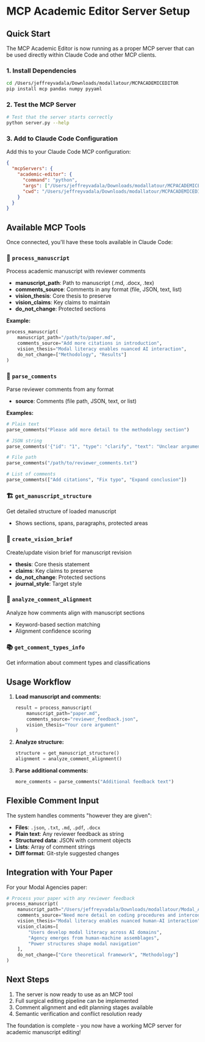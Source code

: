 # MCP Academic Editor Server Setup

## Quick Start

The MCP Academic Editor is now running as a proper MCP server that can be used directly within Claude Code and other MCP clients.

### 1. Install Dependencies

```bash
cd /Users/jeffreyvadala/Downloads/modallatour/MCPACADEMICEDITOR
pip install mcp pandas numpy pyyaml
```

### 2. Test the MCP Server

```bash
# Test that the server starts correctly
python server.py --help
```

### 3. Add to Claude Code Configuration

Add this to your Claude Code MCP configuration:

```json
{
  "mcpServers": {
    "academic-editor": {
      "command": "python",
      "args": ["/Users/jeffreyvadala/Downloads/modallatour/MCPACADEMICEDITOR/server.py"],
      "cwd": "/Users/jeffreyvadala/Downloads/modallatour/MCPACADEMICEDITOR"
    }
  }
}
```

## Available MCP Tools

Once connected, you'll have these tools available in Claude Code:

### 📄 `process_manuscript`
Process academic manuscript with reviewer comments
- **manuscript_path**: Path to manuscript (.md, .docx, .tex)
- **comments_source**: Comments in any format (file, JSON, text, list)
- **vision_thesis**: Core thesis to preserve
- **vision_claims**: Key claims to maintain
- **do_not_change**: Protected sections

**Example:**
```python
process_manuscript(
    manuscript_path="/path/to/paper.md",
    comments_source="Add more citations in introduction", 
    vision_thesis="Modal literacy enables nuanced AI interaction",
    do_not_change=["Methodology", "Results"]
)
```

### 💬 `parse_comments`
Parse reviewer comments from any format
- **source**: Comments (file path, JSON, text, or list)

**Examples:**
```python
# Plain text
parse_comments("Please add more detail to the methodology section")

# JSON string
parse_comments('{"id": "1", "type": "clarify", "text": "Unclear argument"}')

# File path
parse_comments("/path/to/reviewer_comments.txt")

# List of comments
parse_comments(["Add citations", "Fix typo", "Expand conclusion"])
```

### 🏗️ `get_manuscript_structure`
Get detailed structure of loaded manuscript
- Shows sections, spans, paragraphs, protected areas

### 🎯 `create_vision_brief`
Create/update vision brief for manuscript revision
- **thesis**: Core thesis statement
- **claims**: Key claims to preserve
- **do_not_change**: Protected sections
- **journal_style**: Target style

### 🔗 `analyze_comment_alignment`
Analyze how comments align with manuscript sections
- Keyword-based section matching
- Alignment confidence scoring

### 📚 `get_comment_types_info`
Get information about comment types and classifications

## Usage Workflow

1. **Load manuscript and comments:**
   ```python
   result = process_manuscript(
       manuscript_path="paper.md",
       comments_source="reviewer_feedback.json",
       vision_thesis="Your core argument"
   )
   ```

2. **Analyze structure:**
   ```python
   structure = get_manuscript_structure()
   alignment = analyze_comment_alignment() 
   ```

3. **Parse additional comments:**
   ```python
   more_comments = parse_comments("Additional feedback text")
   ```

## Flexible Comment Input

The system handles comments "however they are given":

- **Files**: `.json`, `.txt`, `.md`, `.pdf`, `.docx`
- **Plain text**: Any reviewer feedback as string
- **Structured data**: JSON with comment objects
- **Lists**: Array of comment strings  
- **Diff format**: Git-style suggested changes

## Integration with Your Paper

For your Modal Agencies paper:

```python
# Process your paper with any reviewer feedback
process_manuscript(
    manuscript_path="/Users/jeffreyvadala/Downloads/modallatour/Modal_Agencies_Final_Revision.md",
    comments_source="Need more detail on coding procedures and intercoder reliability",
    vision_thesis="Modal literacy enables nuanced human-AI interaction", 
    vision_claims=[
        "Users develop modal literacy across AI domains",
        "Agency emerges from human-machine assemblages",
        "Power structures shape modal navigation"
    ],
    do_not_change=["Core theoretical framework", "Methodology"]
)
```

## Next Steps

1. The server is now ready to use as an MCP tool
2. Full surgical editing pipeline can be implemented
3. Comment alignment and edit planning stages available
4. Semantic verification and conflict resolution ready

The foundation is complete - you now have a working MCP server for academic manuscript editing!